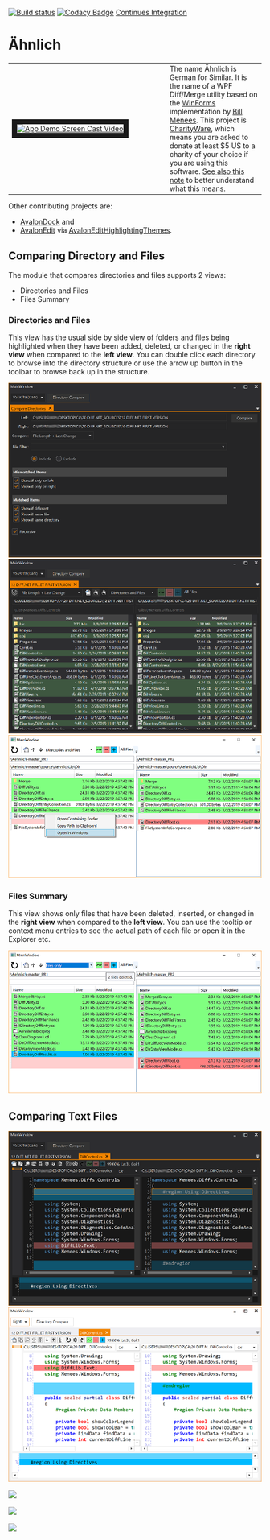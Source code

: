 [![Build status](https://ci.appveyor.com/api/projects/status/g3el3ao3rdf6kvp1?svg=true)](https://ci.appveyor.com/project/Dirkster99/aehnlich)
[![Codacy Badge](https://api.codacy.com/project/badge/Grade/4150b6ac353a47abae679c1f29827d13)](https://www.codacy.com?utm_source=github.com&amp;utm_medium=referral&amp;utm_content=Dirkster99/Diff&amp;utm_campaign=Badge_Grade) [Continues Integration](https://ci.appveyor.com/project/Dirkster99/aehnlich/build/artifacts)

# Ähnlich

<table>
  <tr><td width="300" border="0">
    <a href="http://www.youtube.com/watch?feature=player_embedded&v=8RcPBuN7gqI" target="_blank">
    <img src="http://img.youtube.com/vi/8RcPBuN7gqI/0.jpg" alt="App Demo Screen Cast Video" width="240" height="180" border="10" /></a>
  </td>
  <td>The name Ähnlich is German for Similar. It is the name of a WPF Diff/Merge utility based on the <a href="https://github.com/menees/Diff.Net">WinForms</a> implementation by <a href="http://menees.com/">Bill Menees</a>. This project is <a href="http://charityware.info/">CharityWare</a>, which means you are asked to donate at least $5 US to a charity of your choice if you are using this software. <a href="https://github.com/Dirkster99/Aehnlich/blob/master/source/AehnlichLib/Docs/Readme.txt">See also this note</a> to better understand what this means.
</td>
</tr>
</table>

Other contributing projects are:
- [AvalonDock](https://github.com/Dirkster99/AvalonDock) and
- [AvalonEdit](https://github.com/icsharpcode/AvalonEdit) via [AvalonEditHighlightingThemes](https://github.com/Dirkster99/AvalonEditHighlightingThemes).

## Comparing Directory and Files
The module that compares directories and files supports 2 views:
- Directories and Files
- Files Summary

### Directories and Files
This view has the usual side by side view of folders and files being highlighted when
they have been added, deleted, or changed in the **right view** when compared to the **left view**.
You can double click each directory to browse into the directory structure or use the arrow up button
in the toolbar to browse back up in the structure.

![](https://raw.githubusercontent.com/Dirkster99/Docu/master/Aehnlich/Aehnlich/Aehnlich_DirCompare_VS2016Dark_00.png)
![](https://raw.githubusercontent.com/Dirkster99/Docu/master/Aehnlich/Aehnlich/Aehnlich_DirCompare_VS2016Dark.png)
![](https://raw.githubusercontent.com/Dirkster99/Docu/master/Aehnlich/DirDiffScreen.png)

### Files Summary
This view shows only files that have been deleted, inserted, or changed in the **right view**
when compared to the **left view**. You can use the tooltip or context menu entries to see
the actual path of each file or open it in the Explorer etc.

![](https://raw.githubusercontent.com/Dirkster99/Docu/master/Aehnlich/DirDiffScreen_1.png)

## Comparing Text Files
![](https://raw.githubusercontent.com/Dirkster99/Docu/master/Aehnlich/Aehnlich/Aehnlich_TextCompare_DarkVS2016.png)
![](https://raw.githubusercontent.com/Dirkster99/Docu/master/Aehnlich/Aehnlich/Aehnlich_TextCompare_Light.png)

![](https://raw.githubusercontent.com/Dirkster99/Aehnlich/master/source/00%20Docs/%C3%84hnlichDemo.png)

![](https://raw.githubusercontent.com/Dirkster99/Aehnlich/master/source/00%20Docs/%C3%84hnlich1.png)

![](https://raw.githubusercontent.com/Dirkster99/Aehnlich/master/source/00%20Docs/%C3%84hnlich2.png)

